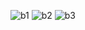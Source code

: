 ![b1](https://github.com/SaimaNova12/AutomationFramework_Project/assets/76209488/ef1ac199-f568-4ff4-9b81-811090377c53)
![b2](https://github.com/SaimaNova12/AutomationFramework_Project/assets/76209488/8f08af2c-a7cc-4bc2-a2b2-bdb137be73e7)
![b3](https://github.com/SaimaNova12/AutomationFramework_Project/assets/76209488/f460eacd-fdca-44ac-8b57-4342f16e8e14)
